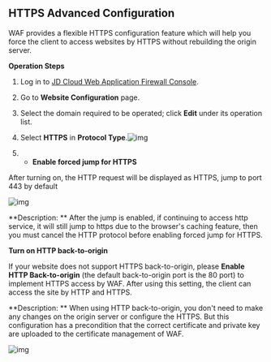 ## **HTTPS** Advanced Configuration

WAF provides a flexible HTTPS configuration feature which will help you force the client to access websites by HTTPS without rebuilding the origin server.

**Operation Steps**

1. Log in to [JD Cloud Web Application Firewall Console](https://cloudwaf-console.jdcloud.com).

2. Go to **Website Configuration** page.

3. Select the domain required to be operated; click **Edit** under its operation list.

4. Select **HTTPS** in **Protocol Type**.![img](https://github.com/jdcloudcom/cn/blob/edit/image/waf-img/https%E9%AB%98%E7%BA%A7%E9%85%8D%E7%BD%AE.png)

5. - **Enable forced jump for HTTPS**

After turning on, the HTTP request will be displayed as HTTPS, jump to port 443 by default

![img](https://github.com/jdcloudcom/cn/blob/edit/image/waf-img/https%E9%AB%98%E7%BA%A7%E9%85%8D%E7%BD%AE-2.png)

**Description: ** After the jump is enabled, if continuing to access http service, it will still jump to https due to the browser's caching feature, then you must cancel the HTTP protocol before enabling forced jump for HTTPS.

**Turn on HTTP back-to-origin**

If your website does not support HTTPS back-to-origin, please **Enable HTTP Back-to-origin** (the default back-to-origin port is the 80 port) to implement HTTPS access by WAF. After using this setting, the client can access the site by HTTP and HTTPS.

**Description: ** When using HTTP back-to-origin, you don't need to make any changes on the origin server or configure the HTTPS. But this configuration has a precondition that the correct certificate and private key are uploaded to the certificate management of WAF.

![img](https://github.com/jdcloudcom/cn/blob/edit/image/waf-img/https%E9%AB%98%E7%BA%A7%E9%85%8D%E7%BD%AE-3.png)

 
